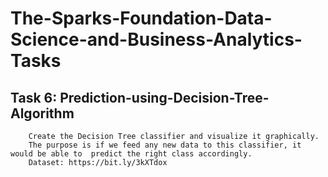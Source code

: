 # The-Sparks-Foundation-Data-Science-and-Business-Analytics-Tasks



## Task 6: Prediction-using-Decision-Tree-Algorithm
        Create the Decision Tree classifier and visualize it graphically.
        The purpose is if we feed any new data to this classifier, it would be able to  predict the right class accordingly.
        Dataset: https://bit.ly/3kXTdox
